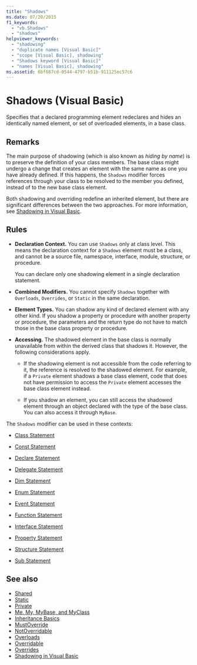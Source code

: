 ```yaml
---
title: "Shadows"
ms.date: 07/20/2015
f1_keywords:
  - "vb.Shadows"
  - "shadows"
helpviewer_keywords:
  - "shadowing"
  - "duplicate names [Visual Basic]"
  - "scope [Visual Basic], shadowing"
  - "Shadows keyword [Visual Basic]"
  - "names [Visual Basic], shadowing"
ms.assetid: 6bf687cd-0544-4797-b51b-911125ec57c6
---
```

# Shadows (Visual Basic)

Specifies that a declared programming element redeclares and hides an identically named element, or set of overloaded elements, in a base class.

## Remarks

The main purpose of shadowing (which is also known as *hiding by name*) is to preserve the definition of your class members. The base class might undergo a change that creates an element with the same name as one you have already defined. If this happens, the `Shadows` modifier forces references through your class to be resolved to the member you defined, instead of to the new base class element.

Both shadowing and overriding redefine an inherited element, but there are significant differences between the two approaches. For more information, see [Shadowing in Visual Basic](../../programming-guide/language-features/declared-elements/shadowing.md).

## Rules

- **Declaration Context.** You can use `Shadows` only at class level. This means the declaration context for a `Shadows` element must be a class, and cannot be a source file, namespace, interface, module, structure, or procedure.

  You can declare only one shadowing element in a single declaration statement.

- **Combined Modifiers.** You cannot specify `Shadows` together with `Overloads`, `Overrides`, or `Static` in the same declaration.

- **Element Types.** You can shadow any kind of declared element with any other kind. If you shadow a property or procedure with another property or procedure, the parameters and the return type do not have to match those in the base class property or procedure.

- **Accessing.** The shadowed element in the base class is normally unavailable from within the derived class that shadows it. However, the following considerations apply.

  - If the shadowing element is not accessible from the code referring to it, the reference is resolved to the shadowed element. For example, if a `Private` element shadows a base class element, code that does not have permission to access the `Private` element accesses the base class element instead.

  - If you shadow an element, you can still access the shadowed element through an object declared with the type of the base class. You can also access it through `MyBase`.

The `Shadows` modifier can be used in these contexts:

- [Class Statement](../statements/class-statement.md)

- [Const Statement](../statements/const-statement.md)

- [Declare Statement](../statements/declare-statement.md)

- [Delegate Statement](../statements/delegate-statement.md)

- [Dim Statement](../statements/dim-statement.md)

- [Enum Statement](../statements/enum-statement.md)

- [Event Statement](../statements/event-statement.md)

- [Function Statement](../statements/function-statement.md)

- [Interface Statement](../statements/interface-statement.md)

- [Property Statement](../statements/property-statement.md)

- [Structure Statement](../statements/structure-statement.md)

- [Sub Statement](../statements/sub-statement.md)

## See also

- [Shared](shared.md)
- [Static](static.md)
- [Private](private.md)
- [Me, My, MyBase, and MyClass](../../programming-guide/program-structure/me-my-mybase-and-myclass.md)
- [Inheritance Basics](../../programming-guide/language-features/objects-and-classes/inheritance-basics.md)
- [MustOverride](mustoverride.md)
- [NotOverridable](notoverridable.md)
- [Overloads](overloads.md)
- [Overridable](overridable.md)
- [Overrides](overrides.md)
- [Shadowing in Visual Basic](../../programming-guide/language-features/declared-elements/shadowing.md)
